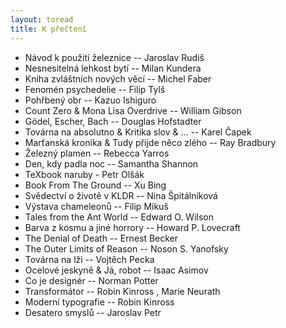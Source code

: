```yaml
---
layout: toread
title: K přečtení
---
```


- Návod k použití železnice -- Jaroslav Rudiš 
- Nesnesitelná lehkost bytí -- Milan Kundera
- Kniha zvláštních nových věcí -- Michel Faber 
- Fenomén psychedelie -- Filip Tylš 
- Pohřbený obr -- Kazuo Ishiguro
- Count Zero & Mona Lisa Overdrive -- William Gibson
- Gödel, Escher, Bach -- Douglas Hofstadter
- Továrna na absolutno & Kritika slov & ... -- Karel Čapek
- Marťanská kronika & Tudy přijde něco zlého -- Ray Bradbury
- Železný plamen -- Rebecca Yarros
- Den, kdy padla noc -- Samantha Shannon
- TeXbook naruby - Petr Olšák
- Book From The Ground -- Xu Bing
- Svědectví o životě v KLDR -- Nina Špitálníková
- Výstava chameleonů -- Filip Mikuš
- Tales from the Ant World -- Edward O. Wilson
- Barva z kosmu a jiné horrory -- Howard P. Lovecraft
- The Denial of Death -- Ernest Becker
- The Outer Limits of Reason -- Noson S. Yanofsky
- Továrna na lži -- Vojtěch Pecka
- Ocelové jeskyně & Já, robot -- Isaac Asimov
- Co je designér -- Norman Potter
- Transformátor -- Robin Kinross , Marie Neurath
- Moderní typografie -- Robin Kinross
- Desatero smyslů -- Jaroslav Petr